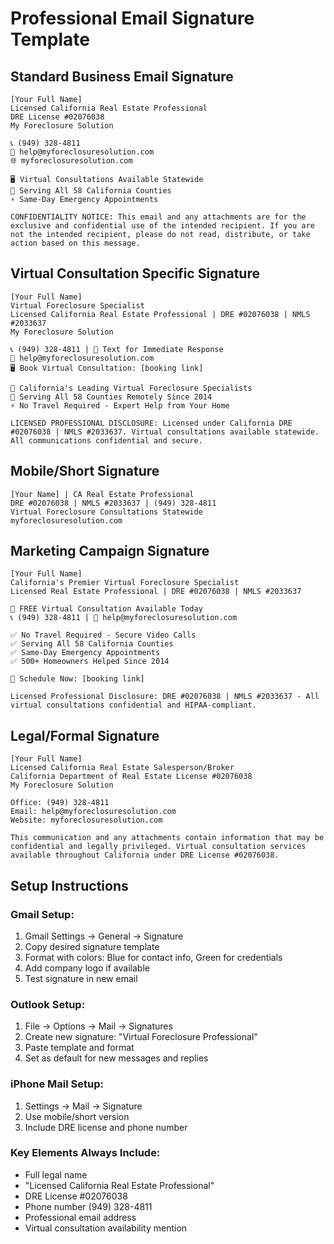 # Professional Email Signature Template

## Standard Business Email Signature

```
[Your Full Name]
Licensed California Real Estate Professional
DRE License #02076038
My Foreclosure Solution

📞 (949) 328-4811
📧 help@myforeclosuresolution.com
🌐 myforeclosuresolution.com

🖥️ Virtual Consultations Available Statewide
📍 Serving All 58 California Counties
⚡ Same-Day Emergency Appointments

CONFIDENTIALITY NOTICE: This email and any attachments are for the exclusive and confidential use of the intended recipient. If you are not the intended recipient, please do not read, distribute, or take action based on this message.
```

## Virtual Consultation Specific Signature

```
[Your Full Name]
Virtual Foreclosure Specialist
Licensed California Real Estate Professional | DRE #02076038 | NMLS #2033637
My Foreclosure Solution

📞 (949) 328-4811 | 💬 Text for Immediate Response
📧 help@myforeclosuresolution.com
🖥️ Book Virtual Consultation: [booking link]

🌟 California's Leading Virtual Foreclosure Specialists
📍 Serving All 58 Counties Remotely Since 2014
⚡ No Travel Required - Expert Help from Your Home

LICENSED PROFESSIONAL DISCLOSURE: Licensed under California DRE #02076038 | NMLS #2033637. Virtual consultations available statewide. All communications confidential and secure.
```

## Mobile/Short Signature

```
[Your Name] | CA Real Estate Professional
DRE #02076038 | NMLS #2033637 | (949) 328-4811
Virtual Foreclosure Consultations Statewide
myforeclosuresolution.com
```

## Marketing Campaign Signature

```
[Your Full Name]
California's Premier Virtual Foreclosure Specialist
Licensed Real Estate Professional | DRE #02076038 | NMLS #2033637

🎯 FREE Virtual Consultation Available Today
📞 (949) 328-4811 | 📧 help@myforeclosuresolution.com

✅ No Travel Required - Secure Video Calls
✅ Serving All 58 California Counties  
✅ Same-Day Emergency Appointments
✅ 500+ Homeowners Helped Since 2014

📅 Schedule Now: [booking link]

Licensed Professional Disclosure: DRE #02076038 | NMLS #2033637 - All virtual consultations confidential and HIPAA-compliant.
```

## Legal/Formal Signature

```
[Your Full Name]
Licensed California Real Estate Salesperson/Broker
California Department of Real Estate License #02076038
My Foreclosure Solution

Office: (949) 328-4811
Email: help@myforeclosuresolution.com
Website: myforeclosuresolution.com

This communication and any attachments contain information that may be confidential and legally privileged. Virtual consultation services available throughout California under DRE License #02076038.
```

## Setup Instructions

### Gmail Setup:
1. Gmail Settings → General → Signature
2. Copy desired signature template
3. Format with colors: Blue for contact info, Green for credentials
4. Add company logo if available
5. Test signature in new email

### Outlook Setup:
1. File → Options → Mail → Signatures
2. Create new signature: "Virtual Foreclosure Professional"
3. Paste template and format
4. Set as default for new messages and replies

### iPhone Mail Setup:
1. Settings → Mail → Signature
2. Use mobile/short version
3. Include DRE license and phone number

### Key Elements Always Include:
- Full legal name
- "Licensed California Real Estate Professional" 
- DRE License #02076038
- Phone number (949) 328-4811
- Professional email address
- Virtual consultation availability mention